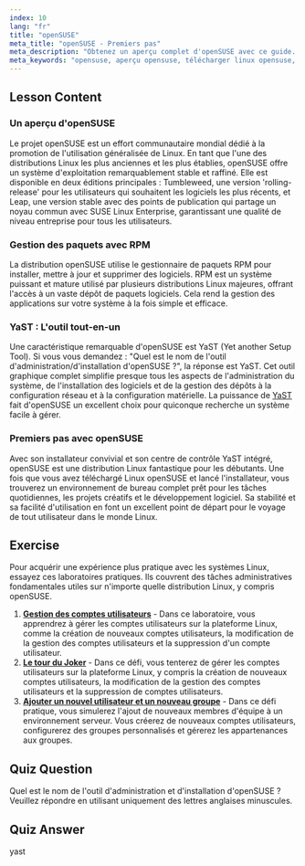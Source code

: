 ```yaml
---
index: 10
lang: "fr"
title: "openSUSE"
meta_title: "openSUSE - Premiers pas"
meta_description: "Obtenez un aperçu complet d'openSUSE avec ce guide. Découvrez son histoire, les paquets RPM et le puissant outil YaST. Découvrez pourquoi openSUSE est un choix stable et convivial et où télécharger Linux openSUSE."
meta_keywords: "opensuse, aperçu opensuse, télécharger linux opensuse, quel est le nom de l'outil d'administration/installation d'opensuse ?, distribution Linux, RPM, YaST, Linux pour débutants"
---
```


## Lesson Content

### Un aperçu d'openSUSE

Le projet openSUSE est un effort communautaire mondial dédié à la promotion de l'utilisation généralisée de Linux. En tant que l'une des distributions Linux les plus anciennes et les plus établies, openSUSE offre un système d'exploitation remarquablement stable et raffiné. Elle est disponible en deux éditions principales : Tumbleweed, une version 'rolling-release' pour les utilisateurs qui souhaitent les logiciels les plus récents, et Leap, une version stable avec des points de publication qui partage un noyau commun avec SUSE Linux Enterprise, garantissant une qualité de niveau entreprise pour tous les utilisateurs.

### Gestion des paquets avec RPM

La distribution openSUSE utilise le gestionnaire de paquets RPM pour installer, mettre à jour et supprimer des logiciels. RPM est un système puissant et mature utilisé par plusieurs distributions Linux majeures, offrant l'accès à un vaste dépôt de paquets logiciels. Cela rend la gestion des applications sur votre système à la fois simple et efficace.

### YaST : L'outil tout-en-un

Une caractéristique remarquable d'openSUSE est YaST (Yet another Setup Tool). Si vous vous demandez : "Quel est le nom de l'outil d'administration/d'installation d'openSUSE ?", la réponse est YaST. Cet outil graphique complet simplifie presque tous les aspects de l'administration du système, de l'installation des logiciels et de la gestion des dépôts à la configuration réseau et à la configuration matérielle. La puissance de [YaST](http://yast.github.io/) fait d'openSUSE un excellent choix pour quiconque recherche un système facile à gérer.

### Premiers pas avec openSUSE

Avec son installateur convivial et son centre de contrôle YaST intégré, openSUSE est une distribution Linux fantastique pour les débutants. Une fois que vous avez téléchargé Linux openSUSE et lancé l'installateur, vous trouverez un environnement de bureau complet prêt pour les tâches quotidiennes, les projets créatifs et le développement logiciel. Sa stabilité et sa facilité d'utilisation en font un excellent point de départ pour le voyage de tout utilisateur dans le monde Linux.

## Exercise

Pour acquérir une expérience plus pratique avec les systèmes Linux, essayez ces laboratoires pratiques. Ils couvrent des tâches administratives fondamentales utiles sur n'importe quelle distribution Linux, y compris openSUSE.

1.  **[Gestion des comptes utilisateurs](https://labex.io/fr/labs/linux-user-account-management-49)** - Dans ce laboratoire, vous apprendrez à gérer les comptes utilisateurs sur la plateforme Linux, comme la création de nouveaux comptes utilisateurs, la modification de la gestion des comptes utilisateurs et la suppression d'un compte utilisateur.
2.  **[Le tour du Joker](https://labex.io/fr/labs/linux-the-joker-s-trick-270247)** - Dans ce défi, vous tenterez de gérer les comptes utilisateurs sur la plateforme Linux, y compris la création de nouveaux comptes utilisateurs, la modification de la gestion des comptes utilisateurs et la suppression de comptes utilisateurs.
3.  **[Ajouter un nouvel utilisateur et un nouveau groupe](https://labex.io/fr/labs/linux-add-new-user-and-group-17987)** - Dans ce défi pratique, vous simulerez l'ajout de nouveaux membres d'équipe à un environnement serveur. Vous créerez de nouveaux comptes utilisateurs, configurerez des groupes personnalisés et gérerez les appartenances aux groupes.

## Quiz Question

Quel est le nom de l'outil d'administration et d'installation d'openSUSE ? Veuillez répondre en utilisant uniquement des lettres anglaises minuscules.

## Quiz Answer

yast
